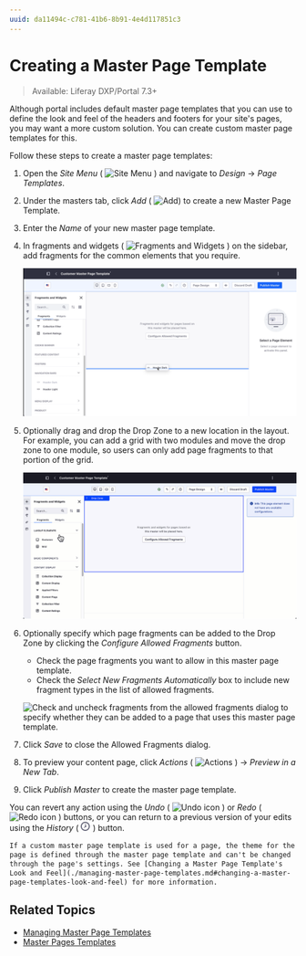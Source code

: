 ```yaml
---
uuid: da11494c-c781-41b6-8b91-4e4d117851c3
---
```

# Creating a Master Page Template

> Available: Liferay DXP/Portal 7.3+

Although portal includes default master page templates that you can use to define the look and feel of the headers and footers for your site's pages, you may want a more custom solution. You can create custom master page templates for this.

Follow these steps to create a master page templates:

1. Open the *Site Menu* ( ![Site Menu](../../../images/icon-product-menu.png) ) and navigate to *Design* &rarr; *Page Templates*.
1. Under the masters tab, click *Add* ( ![Add](./../../../images/icon-add.png))  to create a new Master Page Template.
1. Enter the *Name* of your new master page template.
1. In fragments and widgets ( ![Fragments and Widgets](./../../../images/icon-add-widget.png) ) on the sidebar, add fragments for the common elements that you require.

    ![Add the master page template's common elements from the footers and navigation bars sections.](./creating-a-master-page-template/images/02.png)

1. Optionally drag and drop the Drop Zone to a new location in the layout. For example, you can add a grid with two modules and move the drop zone to one module, so users can only add page fragments to that portion of the grid.

    ![You can move the Drop Zone to control where users can add page fragments.](./creating-a-master-page-template/images/03.gif)

1. Optionally specify which page fragments can be added to the Drop Zone by clicking the *Configure Allowed Fragments* button.

    - Check the page fragments you want to allow in this master page template.
    - Check the *Select New Fragments Automatically* box to include new fragment types in the list of allowed fragments.

    ![Check and uncheck fragments from the allowed fragments dialog to specify whether they can be added to a page that uses this master page template.](./creating-a-master-page-template/images/04.png)

1. Click *Save* to close the Allowed Fragments dialog.
1. To preview your content page, click *Actions* ( ![Actions](../../../images/icon-actions.png) ) &rarr; *Preview in a New Tab*.
1. Click *Publish Master* to create the master page template.

You can revert any action using the *Undo* ( ![Undo icon](../../../images/icon-undo.png) ) or *Redo* ( ![Redo icon](../../../images/icon-redo.png) ) buttons, or you can return to a previous version of your edits using the *History* ( ![History icon](../../../images/icon-time.png) ) button.

```{note}
If a custom master page template is used for a page, the theme for the page is defined through the master page template and can't be changed through the page's settings. See [Changing a Master Page Template's Look and Feel](./managing-master-page-templates.md#changing-a-master-page-templates-look-and-feel) for more information.
```

## Related Topics

- [Managing Master Page Templates](./managing-master-page-templates.md)
- [Master Pages Templates](./master-page-templates.md)
